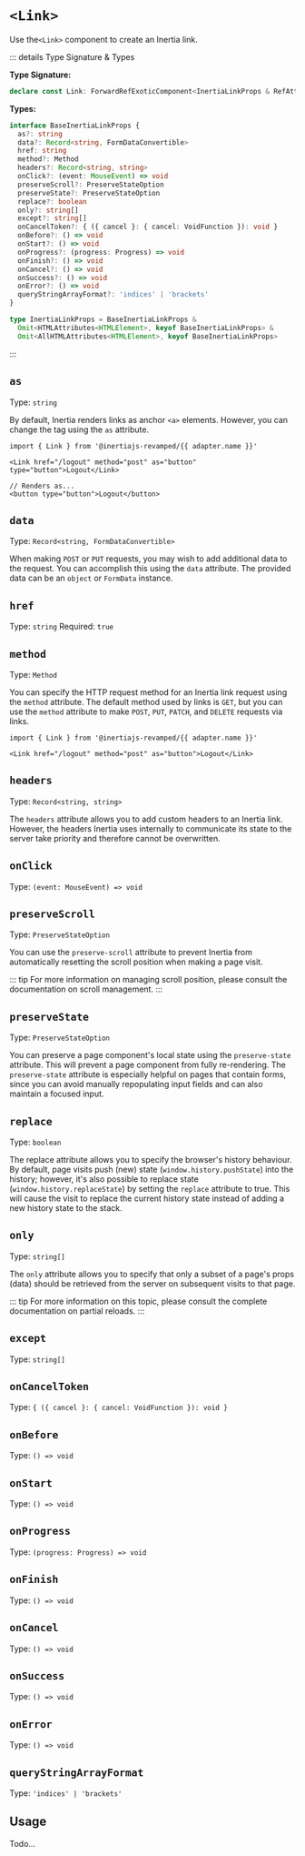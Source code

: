 <script setup lang="ts">
import { useRoute } from 'vitepress'
import { useIntegration } from '@/theme/composables/useIntegrations'

const route = useRoute()
const urlParts = route.path.slice(1).split('/')
const adapter = useIntegration(urlParts[1])
</script>

# `<Link>` <Badge type="tip" text="component" />

Use the`<Link>` component to create an Inertia link.

::: details Type Signature & Types

**Type Signature:**

```typescript
declare const Link: ForwardRefExoticComponent<InertiaLinkProps & RefAttributes<unknown>>
```

**Types:**

```typescript
interface BaseInertiaLinkProps {
  as?: string
  data?: Record<string, FormDataConvertible>
  href: string
  method?: Method
  headers?: Record<string, string>
  onClick?: (event: MouseEvent) => void
  preserveScroll?: PreserveStateOption
  preserveState?: PreserveStateOption
  replace?: boolean
  only?: string[]
  except?: string[]
  onCancelToken?: { ({ cancel }: { cancel: VoidFunction }): void }
  onBefore?: () => void
  onStart?: () => void
  onProgress?: (progress: Progress) => void
  onFinish?: () => void
  onCancel?: () => void
  onSuccess?: () => void
  onError?: () => void
  queryStringArrayFormat?: 'indices' | 'brackets'
}

type InertiaLinkProps = BaseInertiaLinkProps &
  Omit<HTMLAttributes<HTMLElement>, keyof BaseInertiaLinkProps> &
  Omit<AllHTMLAttributes<HTMLElement>, keyof BaseInertiaLinkProps>
```

:::

## `as`

Type: `string`

By default, Inertia renders links as anchor `<a>` elements. However, you can change the tag using the `as` attribute.

```tsx-vue
import { Link } from '@inertiajs-revamped/{{ adapter.name }}'

<Link href="/logout" method="post" as="button" type="button">Logout</Link>

// Renders as...
<button type="button">Logout</button>
```

## `data`

Type: `Record<string, FormDataConvertible>`

When making `POST` or `PUT` requests, you may wish to add additional data to the request. You can accomplish this using the `data` attribute. The provided data can be an `object` or `FormData` instance.

<AdapterWrapper :adapter="adapter.name">
  <template #preact>

```tsx
import { Link } from '@inertiajs-revamped/preact'

<Link href="/endpoint" method="post" data={{ foo: bar }}>Save</Link>
```

  </template>
  <template #react>

```tsx
import { Link } from '@inertiajs-revamped/react'

<Link href="/endpoint" method="post" data={{ foo: bar }}>Save</Link>
```

  </template>
  <template #vue>

```vue
<script setup lang="ts">
import { Link } from '@inertiajs-revamped/vue'
</script>

<template>
  <Link href="/endpoint" method="post" :data="{ foo: bar }">Save</Link>
</template>
```

  </template>
</AdapterWrapper>

## `href`

Type: `string`
Required: `true`

## `method`

Type: `Method`

You can specify the HTTP request method for an Inertia link request using the `method` attribute. The default method used by links is `GET`, but you can use the `method` attribute to make `POST`, `PUT`, `PATCH`, and `DELETE` requests via links.

```tsx-vue
import { Link } from '@inertiajs-revamped/{{ adapter.name }}'

<Link href="/logout" method="post" as="button">Logout</Link>
```

## `headers`

Type: `Record<string, string>`

The `headers` attribute allows you to add custom headers to an Inertia link. However, the headers Inertia uses internally to communicate its state to the server take priority and therefore cannot be overwritten.

<AdapterWrapper :adapter="adapter.name">
  <template #preact>

```tsx
import { Link } from '@inertiajs-revamped/preact'

<Link href="/endpoint" headers={{ foo: bar }}>Save</Link>
```

  </template>
  <template #react>

```tsx
import { Link } from '@inertiajs-revamped/react'

<Link href="/endpoint" headers={{ foo: bar }}>Save</Link>
```

  </template>
  <template #vue>

```vue
<script setup lang="ts">
import { Link } from '@inertiajs-revamped/vue'
</script>

<template>
  <Link href="/endpoint" :headers="{ foo: bar }">Save</Link>
</template>
```

  </template>
</AdapterWrapper>

## `onClick`

Type: `(event: MouseEvent) => void`

## `preserveScroll`

Type: `PreserveStateOption`

You can use the `preserve-scroll` attribute to prevent Inertia from automatically resetting the scroll position when making a page visit.

<AdapterWrapper :adapter="adapter.name">
  <template #preact>

```tsx
import { Link } from '@inertiajs-revamped/preact'

<Link preserveScroll href="/">Home</Link>
```

  </template>
  <template #react>

```tsx
import { Link } from '@inertiajs-revamped/react'

<Link preserveScroll href="/">Home</Link>
```

  </template>
  <template #vue>

```vue
<script setup lang="ts">
import { Link } from '@inertiajs-revamped/vue'
</script>

<template>
  <Link href="/" preserve-scroll>Home</Link>
</template>
```

  </template>
</AdapterWrapper>

::: tip
For more information on managing scroll position, please consult the documentation on scroll management.
:::

## `preserveState`

Type: `PreserveStateOption`

You can preserve a page component's local state using the `preserve-state` attribute. This will prevent a page component from fully re-rendering. The `preserve-state` attribute is especially helpful on pages that contain forms, since you can avoid manually repopulating input fields and can also maintain a focused input.

<AdapterWrapper :adapter="adapter.name">
  <template #preact>

```tsx
import { Link } from '@inertiajs-revamped/preact'

<input onChange={this.handleChange} value={query} />

<Link href="/search" data={query} preserveState>Search</Link>
```

  </template>
  <template #react>

```tsx
import { Link } from '@inertiajs-revamped/react'

<input onChange={this.handleChange} value={query} />

<Link href="/search" data={query} preserveState>Search</Link>
```

  </template>
  <template #vue>

```vue
<script setup lang="ts">
import { Link } from '@inertiajs-revamped/vue'
</script>

<template>
  <input v-model="query" type="text" />

  <Link href="/search" :data="{ query }" preserve-state>Search</Link>
</template>
```

  </template>
</AdapterWrapper>

## `replace`

Type: `boolean`

The replace attribute allows you to specify the browser's history behaviour. By default, page visits push (new) state (`window.history.pushState`) into the history; however, it's also possible to replace state (`window.history.replaceState`) by setting the `replace` attribute to true. This will cause the visit to replace the current history state instead of adding a new history state to the stack.

<AdapterWrapper :adapter="adapter.name">
  <template #preact>

```tsx
import { Link } from '@inertiajs-revamped/preact'

<Link replace href="/">Home</Link>
```

  </template>
  <template #react>

```tsx
import { Link } from '@inertiajs-revamped/react'

<Link replace href="/">Home</Link>
```

  </template>
  <template #vue>

```vue
<script setup lang="ts">
import { Link } from '@inertiajs-revamped/vue'
</script>

<template>
  <Link href="/" replace>Home</Link>
</template>
```

  </template>
</AdapterWrapper>

## `only`

Type: `string[]`

The `only` attribute allows you to specify that only a subset of a page's props (data) should be retrieved from the server on subsequent visits to that page.

<AdapterWrapper :adapter="adapter.name">
  <template #preact>

```tsx
import { Link } from '@inertiajs-revamped/preact'

<Link href="/users?active=true" only={['users']}>Show active</Link>
```

  </template>
  <template #react>

```tsx
import { Link } from '@inertiajs-revamped/react'

<Link href="/users?active=true" only={['users']}>Show active</Link>
```

  </template>
  <template #vue>

```vue
<script setup lang="ts">
import { Link } from '@inertiajs-revamped/vue'
</script>

<template>
  <Link href="/users?active=true" :only="['users']">Show active</Link>
</template>
```

  </template>
</AdapterWrapper>

::: tip
For more information on this topic, please consult the complete documentation on partial reloads.
:::

## `except`

Type: `string[]`

## `onCancelToken`

Type: `{ ({ cancel }: { cancel: VoidFunction }): void }`

## `onBefore`

Type: `() => void`

## `onStart`

Type: `() => void`

## `onProgress`

Type: `(progress: Progress) => void`

## `onFinish`

Type: `() => void`

## `onCancel`

Type: `() => void`

## `onSuccess`

Type: `() => void`

## `onError`

Type: `() => void`

## `queryStringArrayFormat`

Type: `'indices' | 'brackets'`

## Usage

Todo...

